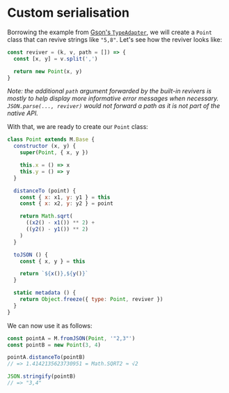 # Custom serialisation

Borrowing the example from
[Gson's `TypeAdapter`](https://google.github.io/gson/apidocs/com/google/gson/TypeAdapter.html),
we will create a `Point` class that can revive strings like `"5,8"`. Let's see
how the reviver looks like:

```js
const reviver = (k, v, path = []) => {
  const [x, y] = v.split(',')

  return new Point(x, y)
}
```

_Note: the additional `path` argument forwarded by the built-in revivers is
mostly to help display more informative error messages when necessary.
`JSON.parse(..., reviver)` would not forward a path as it is not part of the
native API._

With that, we are ready to create our `Point` class:

```js
class Point extends M.Base {
  constructor (x, y) {
    super(Point, { x, y })

    this.x = () => x
    this.y = () => y
  }

  distanceTo (point) {
    const { x: x1, y: y1 } = this
    const { x: x2, y: y2 } = point

    return Math.sqrt(
      ((x2() - x1()) ** 2) +
      ((y2() - y1()) ** 2)
    )
  }

  toJSON () {
    const { x, y } = this

    return `${x()},${y()}`
  }

  static metadata () {
    return Object.freeze({ type: Point, reviver })
  }
}
```

We can now use it as follows:

```js
const pointA = M.fromJSON(Point, '"2,3"')
const pointB = new Point(3, 4)

pointA.distanceTo(pointB)
// => 1.4142135623730951 = Math.SQRT2 ≈ √2

JSON.stringify(pointB)
// => "3,4"
```
